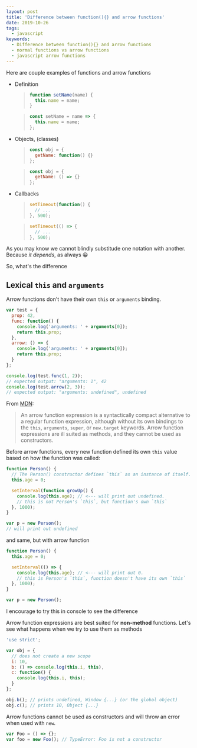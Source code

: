 ```yaml
---
layout: post
title: 'Difference between function(){} and arrow functions'
date: 2019-10-26
tags:
  - javascript
keywords:
  - Difference between function(){} and arrow functions
  - normal functions vs arrow functions
  - javascript arrow functions
---
```


Here are couple examples of functions and arrow functions

- Definition

  > ```javascript
  > function setName(name) {
  >   this.name = name;
  > }
  > ```

  > ```javascript
  > const setName = name => {
  >   this.name = name;
  > };
  > ```

  <!--more-->

- Objects, (classes)

  > ```javascript
  > const obj = {
  >   getName: function() {}
  > };
  > ```

  > ```javascript
  > const obj = {
  >   getName: () => {}
  > };
  > ```

- Callbacks

  > ```javascript
  > setTimeout(function() {
  >   // ...
  > }, 500);
  > ```

  > ```javascript
  > setTimeout(() => {
  >   // ...
  > }, 500);
  > ```

As you may know we cannot blindly substitude one notation with another. Because _it depends_, as always 😀

So, what's the difference

## Lexical `this` and `arguments`

Arrow functions don't have their own `this` or `arguments` binding.

```javascript
var test = {
  prop: 42,
  func: function() {
    console.log('arguments: ' + arguments[0]);
    return this.prop;
  },
  arrow: () => {
    console.log('arguments: ' + arguments[0]);
    return this.prop;
  }
};

console.log(test.func(1, 2));
// expected output: "arguments: 1", 42
console.log(test.arrow(2, 3));
// expected output: "arguments: undefined", undefined
```

From [MDN](https://developer.mozilla.org/en-US/docs/Web/JavaScript/Reference/Functions/Arrow_functions):

> An arrow function expression is a syntactically compact alternative to a regular function expression, although without its own bindings to the `this`, `arguments`, `super`, or `new.target` keywords. Arrow function expressions are ill suited as methods, and they cannot be used as constructors.

Before arrow functions, every new function defined its own `this` value based on how the function was called:

```javascript
function Person() {
  // The Person() constructor defines `this` as an instance of itself.
  this.age = 0;

  setInterval(function growUp() {
    console.log(this.age); // <--- will print out undefined.
    // this is not Person's `this`, but function's own `this`
  }, 1000);
}

var p = new Person();
// will print out undefined
```

and same, but with arrow function

```javascript
function Person() {
  this.age = 0;

  setInterval(() => {
    console.log(this.age); // <--- will print out 0.
    // this is Person's `this`, function doesn't have its own `this`
  }, 1000);
}

var p = new Person();
```

I encourage to try this in console to see the difference

Arrow function expressions are best suited for **non-method** functions. Let's see what happens when we try to use them as methods

```javascript
'use strict';

var obj = {
  // does not create a new scope
  i: 10,
  b: () => console.log(this.i, this),
  c: function() {
    console.log(this.i, this);
  }
};

obj.b(); // prints undefined, Window {...} (or the global object)
obj.c(); // prints 10, Object {...}
```

Arrow functions cannot be used as constructors and will throw an error when used with `new`.

```javascript
var Foo = () => {};
var foo = new Foo(); // TypeError: Foo is not a constructor
```
